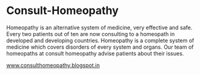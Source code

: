 Consult-Homeopathy
==================

Homeopathy is an alternative system of medicine, very effective and safe. Every two patients out of ten are now consulting 
to a homeopath in developed and developing countries. Homeopathy is a complete system of medicine which covers disorders of 
every system and organs. Our team of homeopaths at consult homeopathy advise patients about their issues.

www.consulthomeopathy.blogspot.in
